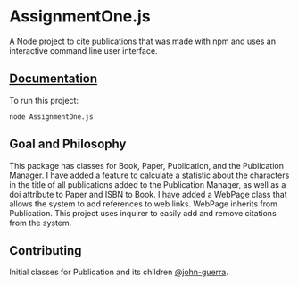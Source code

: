 # AssignmentOne.js

A Node project to cite publications that was made with npm and uses an interactive command line user interface.

## [Documentation](#documentation)
To run this project:
```shell
node AssignmentOne.js
```
## Goal and Philosophy
This package has classes for Book, Paper, Publication, and the Publication Manager. I have added a feature to calculate a statistic about the characters in the title of all publications added to the Publication Manager, as well as a doi attribute to Paper and ISBN to Book. I have added a WebPage class that allows the system to add references to web links. WebPage inherits from Publication. This project uses inquirer to easily add and remove citations from the system.

## Contributing

<a name="contributing"></a>

Initial classes for Publication and its children [@john-guerra](https://github.com/john-guerra). 
